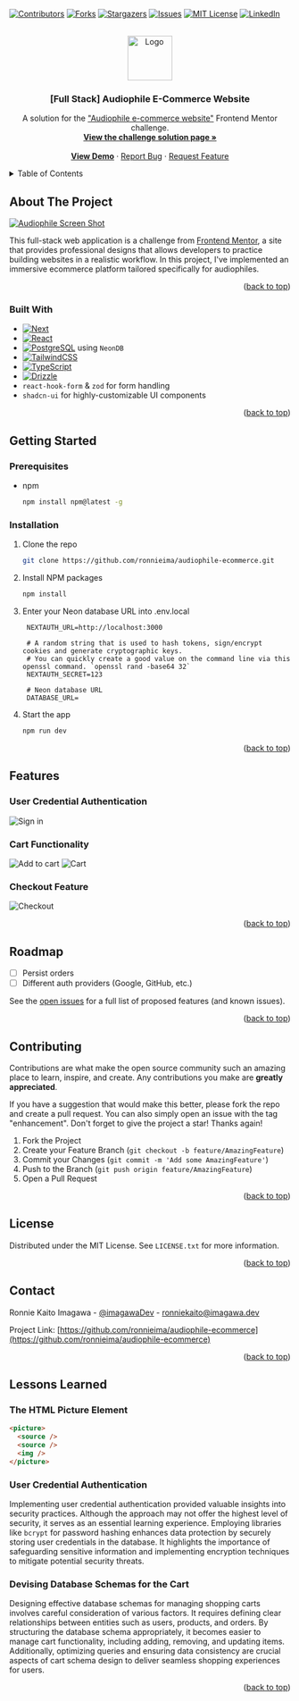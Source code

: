 <!-- Improved compatibility of back to top link: See: https://github.com/othneildrew/Best-README-Template/pull/73 -->

<a name="readme-top"></a>

<!--
*** Thanks for checking out the Best-README-Template. If you have a suggestion
*** that would make this better, please fork the repo and create a pull request
*** or simply open an issue with the tag "enhancement".
*** Don't forget to give the project a star!
*** Thanks again! Now go create something AMAZING! :D
-->

<!-- PROJECT SHIELDS -->
<!--
*** I'm using markdown "reference style" links for readability.
*** Reference links are enclosed in brackets [ ] instead of parentheses ( ).
*** See the bottom of this document for the declaration of the reference variables
*** for contributors-url, forks-url, etc. This is an optional, concise syntax you may use.
*** https://www.markdownguide.org/basic-syntax/#reference-style-links
-->

[![Contributors][contributors-shield]][contributors-url]
[![Forks][forks-shield]][forks-url]
[![Stargazers][stars-shield]][stars-url]
[![Issues][issues-shield]][issues-url]
[![MIT License][license-shield]][license-url]
[![LinkedIn][linkedin-shield]][linkedin-url]

<!-- PROJECT LOGO -->
<br />
<div align="center">
  <a href="https://github.com/ronnieima/audiophile-ecommerce">
    <img src="https://raw.githubusercontent.com/ronnieima/audiophile-ecommerce/73a32bfb00ee56c2a12aef4dc31eeef0422320a9/public/assets/shared/desktop/logo.svg" alt="Logo" width="full" height="80">
  </a>

<h3 align="center">[Full Stack] Audiophile E-Commerce Website</h3>

  <p align="center">
    A solution for the <a href="https://www.frontendmentor.io/challenges/audiophile-ecommerce-website-C8cuSd_wx">"Audiophile e-commerce website"</a> Frontend Mentor challenge.  
    <br />
    <a href="https://www.frontendmentor.io/solutions/audiophile-ecommerce-using-nextjs-neWEk8DaHr"><strong>View the challenge solution page »</strong></a>
    <br />
    <br />
    <a href="https://audiophile-ecommerce-peach.vercel.app/"><strong>View Demo</strong></a>
    ·
    <a href="https://github.com/ronnieima/audiophile-ecommerce/issues">Report Bug</a>
    ·
    <a href="https://github.com/ronnieima/audiophile-ecommerce/issues">Request Feature</a>
  </p>
</div>

<!-- TABLE OF CONTENTS -->
<details>
  <summary>Table of Contents</summary>
  <ol>
    <li>
      <a href="#about-the-project">About The Project</a>
      <ul>
        <li><a href="#built-with">Built With</a></li>
      </ul>
    </li>
    <li>
      <a href="#getting-started">Getting Started</a>
      <ul>
        <li><a href="#prerequisites">Prerequisites</a></li>
        <li><a href="#installation">Installation</a></li>
      </ul>
    </li>
    <li><a href="#features">Features</a></li>
    <li><a href="#roadmap">Roadmap</a></li>
    <li><a href="#contributing">Contributing</a></li>
    <li><a href="#license">License</a></li>
    <li><a href="#contact">Contact</a></li>
    <li><a href="#lessons-learned">Lessons Learned</a></li>
  </ol>
</details>

<!-- ABOUT THE PROJECT -->

## About The Project

[![Audiophile Screen Shot][product-screenshot]](https://audiophile-ecommerce-peach.vercel.app/)

This full-stack web application is a challenge from <a href="https://www.frontendmentor.io/">Frontend Mentor</a>, a site that provides professional designs that allows developers to practice building websites in a realistic workflow. In this project, I've implemented an immersive ecommerce platform tailored specifically for audiophiles.

<p align="right">(<a href="#readme-top">back to top</a>)</p>

### Built With

- [![Next][Next.js]][Next-url]
- [![React][React.js]][React-url]
- [![PostgreSQL][PostgreSQL]][Postgres-url] using `NeonDB`
- [![TailwindCSS][TailwindCSS]][Tailwind-url]
- [![TypeScript][TypeScript]][TypeScript-url]
- [![Drizzle][Drizzle]][Drizzle-url]
- `react-hook-form` & `zod` for form handling
- `shadcn-ui` for highly-customizable UI components

<p align="right">(<a href="#readme-top">back to top</a>)</p>

<!-- GETTING STARTED -->

## Getting Started

### Prerequisites

- npm
  ```sh
  npm install npm@latest -g
  ```

### Installation

1. Clone the repo
   ```sh
   git clone https://github.com/ronnieima/audiophile-ecommerce.git
   ```
2. Install NPM packages
   ```sh
   npm install
   ```
3. Enter your Neon database URL into .env.local

   ```plain
    NEXTAUTH_URL=http://localhost:3000

    # A random string that is used to hash tokens, sign/encrypt cookies and generate cryptographic keys.
    # You can quickly create a good value on the command line via this openssl command. `openssl rand -base64 32`
    NEXTAUTH_SECRET=123

    # Neon database URL
    DATABASE_URL=
   ```

4. Start the app
   ```sh
   npm run dev
   ```

<p align="right">(<a href="#readme-top">back to top</a>)</p>

<!-- USAGE EXAMPLES -->

## Features

### User Credential Authentication

![Sign in][signin]

### Cart Functionality

![Add to cart][addToCart]
![Cart][cart]

### Checkout Feature

![Checkout][checkout]

<p align="right">(<a href="#readme-top">back to top</a>)</p>

<!-- ROADMAP -->

## Roadmap

- [ ] Persist orders
- [ ] Different auth providers (Google, GitHub, etc.)

See the [open issues](https://github.com/ronnieima/audiophile-ecommerce/issues) for a full list of proposed features (and known issues).

<p align="right">(<a href="#readme-top">back to top</a>)</p>

<!-- CONTRIBUTING -->

## Contributing

Contributions are what make the open source community such an amazing place to learn, inspire, and create. Any contributions you make are **greatly appreciated**.

If you have a suggestion that would make this better, please fork the repo and create a pull request. You can also simply open an issue with the tag "enhancement".
Don't forget to give the project a star! Thanks again!

1. Fork the Project
2. Create your Feature Branch (`git checkout -b feature/AmazingFeature`)
3. Commit your Changes (`git commit -m 'Add some AmazingFeature'`)
4. Push to the Branch (`git push origin feature/AmazingFeature`)
5. Open a Pull Request

<p align="right">(<a href="#readme-top">back to top</a>)</p>

<!-- LICENSE -->

## License

Distributed under the MIT License. See `LICENSE.txt` for more information.

<p align="right">(<a href="#readme-top">back to top</a>)</p>

<!-- CONTACT -->

## Contact

Ronnie Kaito Imagawa - [@imagawaDev](https://twitter.com/imagawaDev) - [ronniekaito@imagawa.dev](mailto:ronniekaito@imagawa.dev)

Project Link: [https://github.com/ronnieima/audiophile-ecommerce](https://github.com/ronnieima/audiophile-ecommerce)

<p align="right">(<a href="#readme-top">back to top</a>)</p>

<!-- ACKNOWLEDGMENTS -->

## Lessons Learned

### The HTML Picture Element

```html
<picture>
  <source />
  <source />
  <img />
</picture>
```

### User Credential Authentication

Implementing user credential authentication provided valuable insights into security practices. Although the approach may not offer the highest level of security, it serves as an essential learning experience. Employing libraries like `bcrypt` for password hashing enhances data protection by securely storing user credentials in the database. It highlights the importance of safeguarding sensitive information and implementing encryption techniques to mitigate potential security threats.

### Devising Database Schemas for the Cart

Designing effective database schemas for managing shopping carts involves careful consideration of various factors. It requires defining clear relationships between entities such as users, products, and orders. By structuring the database schema appropriately, it becomes easier to manage cart functionality, including adding, removing, and updating items. Additionally, optimizing queries and ensuring data consistency are crucial aspects of cart schema design to deliver seamless shopping experiences for users.

<p align="right">(<a href="#readme-top">back to top</a>)</p>

<!-- MARKDOWN LINKS & IMAGES -->
<!-- https://www.markdownguide.org/basic-syntax/#reference-style-links -->

[contributors-shield]: https://img.shields.io/github/contributors/ronnieima/audiophile-ecommerce.svg?style=for-the-badge
[contributors-url]: https://github.com/ronnieima/audiophile-ecommerce/graphs/contributors
[forks-shield]: https://img.shields.io/github/forks/ronnieima/audiophile-ecommerce.svg?style=for-the-badge
[forks-url]: https://github.com/ronnieima/audiophile-ecommerce/network/members
[stars-shield]: https://img.shields.io/github/stars/ronnieima/audiophile-ecommerce.svg?style=for-the-badge
[stars-url]: https://github.com/ronnieima/audiophile-ecommerce/stargazers
[issues-shield]: https://img.shields.io/github/issues/ronnieima/audiophile-ecommerce.svg?style=for-the-badge
[issues-url]: https://github.com/ronnieima/audiophile-ecommerce/issues
[license-shield]: https://img.shields.io/github/license/ronnieima/audiophile-ecommerce.svg?style=for-the-badge
[license-url]: https://github.com/ronnieima/audiophile-ecommerce/blob/master/LICENSE.txt
[linkedin-shield]: https://img.shields.io/badge/-LinkedIn-black.svg?style=for-the-badge&logo=linkedin&colorB=555
[linkedin-url]: https://linkedin.com/in/ronnie-kaito-imagawa
[product-screenshot]: /public/assets/github/audiophile-preview.png
[Next.js]: https://img.shields.io/badge/next.js-000000?style=for-the-badge&logo=nextdotjs&logoColor=white
[Next-url]: https://nextjs.org/
[React.js]: https://img.shields.io/badge/React-20232A?style=for-the-badge&logo=react&logoColor=61DAFB
[React-url]: https://reactjs.org/
[PostgreSQL]: https://img.shields.io/badge/PostgreSQL-316192?style=for-the-badge&logo=postgresql&logoColor=white
[Postgres-url]: https://www.postgresql.org/
[TailwindCSS]: https://img.shields.io/badge/Tailwind_CSS-38B2AC?style=for-the-badge&logo=tailwind-css&logoColor=white
[Tailwind-url]: https://tailwindcss.com/
[TypeScript]: https://img.shields.io/badge/TypeScript-007ACC?style=for-the-badge&logo=typescript&logoColor=white
[TypeScript-url]: https://www.typescriptlang.org/
[Drizzle]: https://img.shields.io/badge/drizzle-C5F74F?style=for-the-badge&logo=drizzle&logoColor=black
[Drizzle-url]: https://orm.drizzle.team/

<!-- IMAGES -->

[signin]: https://raw.githubusercontent.com/ronnieima/audiophile-ecommerce/main/public/assets/github/audiophile-signin.png
[addToCart]: https://raw.githubusercontent.com/ronnieima/audiophile-ecommerce/main/public/assets/github/audiophile-addtocart.png
[cart]: https://raw.githubusercontent.com/ronnieima/audiophile-ecommerce/main/public/assets/github/audiophile-cart.png
[checkout]: https://raw.githubusercontent.com/ronnieima/audiophile-ecommerce/main/public/assets/github/audiophile-checkout.png
